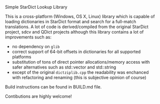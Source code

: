 Simple StarDict Lookup Library

This is a cross-platform (Windows, OS X, Linux) library which is capable of loading dictionaries in StarDict format and search for a full-match translations. A lot of code is derived/compiled from the original StarDict project, sdcv and QDict projects although this library contains a lot of improvements such as:

* no dependency on `glib`
* correct support of 64-bit offsets in dictionaries for all supported platforms
* substitution of tons of direct pointer allocations/memory access with safer alternatives such as std::vector and std::string
* except of the original `dictziplib.cpp` the readability was enchanced with refactoring and renaming (this is subjective opinion of course)

Build instructions can be found in BUILD.md file.

Contibutions are highly welcome!
